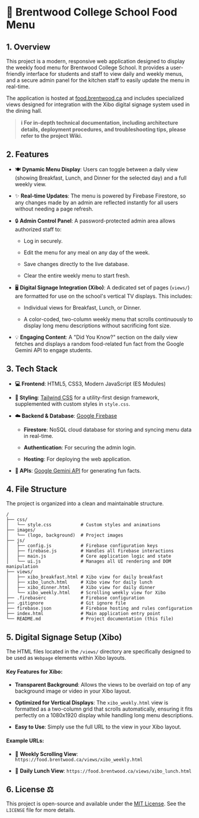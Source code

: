 # 🏫 Brentwood College School Food Menu

## 1. Overview

This project is a modern, responsive web application designed to display the weekly food menu for Brentwood College School. It provides a user-friendly interface for students and staff to view daily and weekly menus, and a secure admin panel for the kitchen staff to easily update the menu in real-time.

The application is hosted at [food.brentwood.ca](https://food.brentwood.ca) and includes specialized views designed for integration with the Xibo digital signage system used in the dining hall.

> **ℹ️ For in-depth technical documentation, including architecture details, deployment procedures, and troubleshooting tips, please refer to the project Wiki.**

## 2. Features

* 🍽️ **Dynamic Menu Display**: Users can toggle between a daily view (showing Breakfast, Lunch, and Dinner for the selected day) and a full weekly view.

* ✨ **Real-time Updates**: The menu is powered by Firebase Firestore, so any changes made by an admin are reflected instantly for all users without needing a page refresh.

* 🔒 **Admin Control Panel**: A password-protected admin area allows authorized staff to:

  * Log in securely.

  * Edit the menu for any meal on any day of the week.

  * Save changes directly to the live database.

  * Clear the entire weekly menu to start fresh.

* 🖥️ **Digital Signage Integration (Xibo)**: A dedicated set of pages (`views/`) are formatted for use on the school's vertical TV displays. This includes:

  * Individual views for Breakfast, Lunch, or Dinner.

  * A color-coded, two-column weekly menu that scrolls continuously to display long menu descriptions without sacrificing font size.

* 💡 **Engaging Content**: A "Did You Know?" section on the daily view fetches and displays a random food-related fun fact from the Google Gemini API to engage students.

## 3. Tech Stack

* **💻 Frontend**: HTML5, CSS3, Modern JavaScript (ES Modules)

* **🎨 Styling**: [Tailwind CSS](https://tailwindcss.com/) for a utility-first design framework, supplemented with custom styles in `style.css`.

* **☁️ Backend & Database**: [Google Firebase](https://firebase.google.com/)

  * **Firestore**: NoSQL cloud database for storing and syncing menu data in real-time.

  * **Authentication**: For securing the admin login.

  * **Hosting**: For deploying the web application.

* **🤖 APIs**: [Google Gemini API](https://ai.google.dev/) for generating fun facts.

## 4. File Structure

The project is organized into a clean and maintainable structure.

```
/
├── css/
│   └── style.css           # Custom styles and animations
├── images/
│   └── (logo, background)  # Project images
├── js/
│   ├── config.js           # Firebase configuration keys
│   ├── firebase.js         # Handles all Firebase interactions
│   ├── main.js             # Core application logic and state
│   └── ui.js               # Manages all UI rendering and DOM manipulation
├── views/
│   ├── xibo_breakfast.html # Xibo view for daily breakfast
│   ├── xibo_lunch.html     # Xibo view for daily lunch
│   ├── xibo_dinner.html    # Xibo view for daily dinner
│   └── xibo_weekly.html    # Scrolling weekly view for Xibo
├── .firebaserc             # Firebase configuration
├── .gitignore              # Git ignore file
├── firebase.json           # Firebase hosting and rules configuration
├── index.html              # Main application entry point
└── README.md               # Project documentation (this file)
```

## 5. Digital Signage Setup (Xibo)

The HTML files located in the `/views/` directory are specifically designed to be used as `Webpage` elements within Xibo layouts.

#### Key Features for Xibo:

* **Transparent Background**: Allows the views to be overlaid on top of any background image or video in your Xibo layout.

* **Optimized for Vertical Displays**: The `xibo_weekly.html` view is formatted as a two-column grid that scrolls automatically, ensuring it fits perfectly on a 1080x1920 display while handling long menu descriptions.

* **Easy to Use**: Simply use the full URL to the view in your Xibo layout.

#### Example URLs:

* 🔗 **Weekly Scrolling View**: `https://food.brentwood.ca/views/xibo_weekly.html`

* 🔗 **Daily Lunch View**: `https://food.brentwood.ca/views/xibo_lunch.html`

## 6. License ⚖️

This project is open-source and available under the [MIT License](LICENSE). See the `LICENSE` file for more details.
